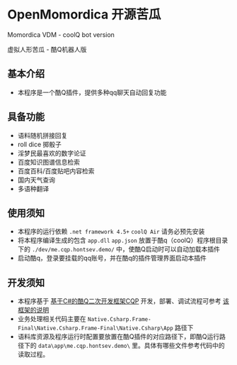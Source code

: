 # OpenMomordica 开源苦瓜

Momordica VDM - coolQ bot version

虚拟人形苦瓜 - 酷Q机器人版

## 基本介绍

- 本程序是一个酷Q插件，提供多种qq聊天自动回复功能

## 具备功能

- 语料随机拼接回复
- roll dice 掷骰子
- 淫梦民最喜欢的数字论证
- 百度知识图谱信息检索
- 百度百科/百度贴吧内容检索
- 国内天气查询
- 多语种翻译

## 使用须知

- 本程序的运行依赖 `.net framework 4.5+` `coolQ Air` 请务必预先安装
- 将本程序编译生成的包含 `app.dll` `app.json` 放置于酷q（coolQ）程序根目录下的 `./dev/me.cqp.hontsev.demo/` 中，使酷Q启动时可以自动加载本插件
- 启动酷q，登录要挂载的qq账号，并在酷q的插件管理界面启动本插件

## 开发须知

- 本程序基于 [基于C#的酷Q二次开发框架CQP](https://github.com/Flexlive/CQP/) 开发，部署、调试流程可参考 [该框架的说明](https://cqp.cc/t/29261)
- 业务处理相关代码主要在 `Native.Csharp.Frame-Final\Native.Csharp.Frame-Final\Native.Csharp\App` 路径下
- 语料库资源及程序运行时配置要放置在酷Q插件的对应路径下，即酷Q运行路径下的 `data\app\me.cqp.hontsev.demo\` 里。具体有哪些文件参考代码中的读取过程。






